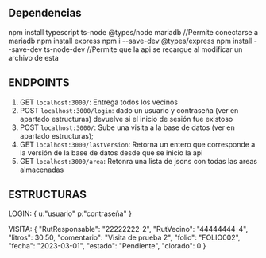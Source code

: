 ## Dependencias

npm install typescript ts-node @types/node mariadb //Permite conectarse a mariadb
npm install express
npm i --save-dev @types/express
npm install --save-dev ts-node-dev //Permite que la api se recargue al modificar un archivo de esta

## ENDPOINTS

1. GET `localhost:3000/`: Entrega todos los vecinos
2. POST `localhost:3000/login`: dado un usuario y contraseña (ver en apartado estructuras) devuelve si el inicio de sesión fue existoso
3. POST `localhost:3000/`: Sube una visita a la base de datos (ver en apartado estructuras);
4. GET `localhost:3000/lastVersion`: Retorna un entero que corresponde a la versión de la base de datos desde que se inicio la api
5. GET `localhost:3000/area`: Retonra una lista de jsons con todas las areas almacenadas
## ESTRUCTURAS

LOGIN: 
{
    u:"usuario"
    p:"contraseña"
}

VISITA:
{
    "RutResponsable": "22222222-2",
    "RutVecino": "44444444-4",
    "litros": 30.50,
    "comentario": "Visita de prueba 2",
    "folio": "FOLIO002",
    "fecha": "2023-03-01",
    "estado": "Pendiente",
    "clorado": 0
}

